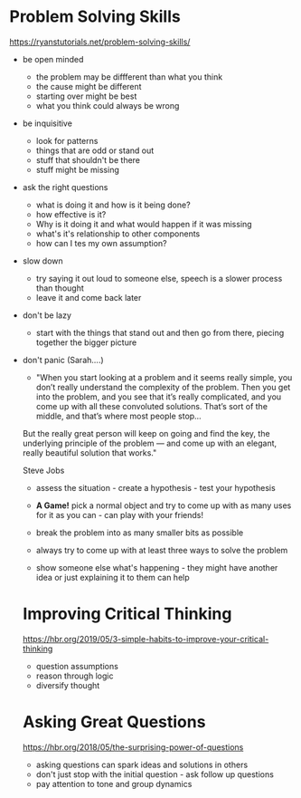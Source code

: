 # Problem Solving Skills
https://ryanstutorials.net/problem-solving-skills/

* be open minded
    * the problem may be diffferent than what you think
    * the cause might be different
    * starting over might be best
    * what you think could always be wrong

* be inquisitive
    * look for patterns
    * things that are odd or stand out
    * stuff that shouldn't be there
    * stuff might be missing

* ask the right questions
    * what is doing it and how is it being done?
    * how effective is it?
    * Why is it doing it and what would happen if it was missing
    * what's it's relationship to other components
    * how can I tes my own assumption?

* slow down
    * try saying it out loud to someone else, speech is a slower process than thought
    * leave it and come back later

* don't be lazy
    * start with the things that stand out and then go from there, piecing together the bigger picture

* don't panic (Sarah....)
    * "When you start looking at a problem and it seems really simple, you don’t really understand the complexity of the problem. Then you get into the problem, and you see that it’s really complicated, and you come up with all these convoluted solutions. That’s sort of the middle, and that’s where most people stop…

    But the really great person will keep on going and find the key, the underlying principle of the problem — and come up with an elegant, really beautiful solution that works."

    Steve Jobs

    * assess the situation - create a hypothesis - test your hypothesis

    * **A Game!** pick a normal object and try to come up with as many uses for it as you can - can play with your friends!

    * break the problem into as many smaller bits as possible

    * always try to come up with at least three ways to solve the problem

    * show someone else what's happening - they might have another idea or just explaining it to them can help

    # Improving Critical Thinking
    https://hbr.org/2019/05/3-simple-habits-to-improve-your-critical-thinking

    * question assumptions
    * reason through logic
    * diversify thought

    # Asking Great Questions
    https://hbr.org/2018/05/the-surprising-power-of-questions

    * asking questions can spark ideas and solutions in others
    * don't just stop with the initial question - ask follow up questions
    * pay attention to tone and group dynamics